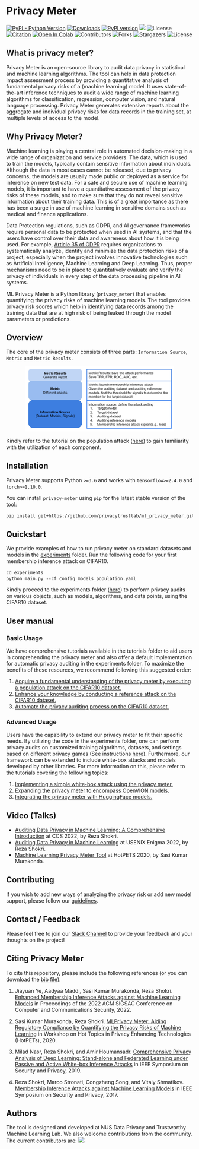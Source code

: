 # Privacy Meter

[![PyPI - Python Version](https://img.shields.io/badge/python-3.6%20%7C%203.7%20%7C%203.8-blue)](https://pypi.org/project/privacy-meter/)
[![Downloads](https://static.pepy.tech/badge/privacy-meter)](https://pepy.tech/project/privacy-meter)
[![PyPI version](https://img.shields.io/pypi/v/openfl)](https://pypi.org/project/privacy-meter/)
[<img src="https://img.shields.io/badge/slack-@privacy_meter-blue.svg?logo=slack">](https://join.slack.com/t/privacy-meter/shared_invite/zt-1oge6ovjq-SS4UZnBVB115Tx8Nn3TVhA)
![License](https://img.shields.io/github/license/privacytrustlab/ml_privacy_meter)
[![Citation](https://img.shields.io/badge/cite-citation-brightgreen)](https://arxiv.org/abs/2007.09339)
[![Open In Colab](https://colab.research.google.com/assets/colab-badge.svg)](https://colab.research.google.com/github/privacytrustlab/ml_privacy_meter/blob/master/docs/population_metric.ipynb)
![Contributors](https://img.shields.io/github/contributors/privacytrustlab/ml_privacy_meter?color=dark-green)
![Forks](https://img.shields.io/github/forks/privacytrustlab/ml_privacy_meter?style=social)
![Stargazers](https://img.shields.io/github/stars/privacytrustlab/ml_privacy_meter?style=social)
![License](https://img.shields.io/github/license/privacytrustlab/ml_privacy_meter)

## What is privacy meter?

Privacy Meter is an open-source library to audit data privacy in statistical and machine learning algorithms. The tool can help in data protection impact assessment process by providing a quantitative analysis of fundamental privacy risks of a (machine learning) model. It uses state-of-the-art inference techniques to audit a wide range of machine learning algorithms for classification, regression, computer vision, and natural language processing. Privacy Meter generates extensive reports about the aggregate and individual privacy risks for data records in the training set, at multiple levels of access to the model.

## Why Privacy Meter?

Machine learning is playing a central role in automated decision-making in a wide range of organization and service providers. The data, which is used to train the models, typically contain sensitive information about individuals. Although the data in most cases cannot be released, due to privacy concerns, the models are usually made public or deployed as a service for inference on new test data. For a safe and secure use of machine learning models, it is important to have a quantitative assessment of the privacy risks of these models, and to make sure that they do not reveal sensitive information about their training data. This is of a great importance as there has been a surge in use of machine learning in sensitive domains such as medical and finance applications.

Data Protection regulations, such as GDPR, and AI governance frameworks require personal data to be protected when used in AI systems, and that the users have control over their data and awareness about how it is being used. For example, [Article 35 of GDPR](https://gdpr-info.eu/art-35-gdpr/) requires organizations to systematically analyze, identify and minimize the data protection risks of a project, especially when the project involves innovative technologies such as Artificial Intelligence, Machine Learning and Deep Learning. Thus, proper mechanisms need to be in place to quantitatively evaluate and verify the privacy of individuals in every step of the data processing pipeline in AI systems.

ML Privacy Meter is a Python library (`privacy_meter`) that enables quantifying the privacy risks of machine learning models. The tool provides privacy risk scores which help in identifying data records among the training data that are at high risk of being leaked through the model parameters or predictions.

## Overview

The core of the privacy meter consists of three parts: `Information Source`, `Metric` and `Metric Results`.

<p align="center" width="100%">
    <img width="80%" src="source/_static/privacy_meter_architecture.png">
</p>

Kindly refer to the tutorial on the population attack ([here](tutorials/population_metric.ipynb)) to gain familiarity with the utilization of each component.

## Installation

Privacy Meter supports Python `>=3.6` and works with `tensorflow>=2.4.0` and `torch>=1.10.0`.

You can install `privacy-meter` using `pip` for the latest stable version of the tool:

```bash
pip install git+https://github.com/privacytrustlab/ml_privacy_meter.git
```

<!-- ```bash
pip install privacy-meter
``` -->

<!-- Alternatively, one can install it via conda:

```bash
conda install privacy-meter
``` -->

## Quickstart

We provide examples of how to run privacy meter on standard datasets and models in the [experiments](experiments/) folder. Run the following code for your first membership inference attack on CIFAR10.

```
cd experiments
python main.py --cf config_models_population.yaml
```

Kindly proceed to the experiments folder ([here](experiments/)) to perform privacy audits on various objects, such as models, algorithms, and data points, using the CIFAR10 dataset.

## User manual

### Basic Usage

We have comprehensive tutorials available in the tutorials folder to aid users in comprehending the privacy meter and also offer a default implementation for automatic privacy auditing in the experiments folder. To maximize the benefits of these resources, we recommend following this suggested order:

1. [Acquire a fundamental understanding of the privacy meter by executing a population attack on the CIFAR10 dataset.](tutorials/population_metric.ipynb)
2. [Enhance your knowledge by conducting a reference attack on the CIFAR10 dataset.](tutorials/reference_metric.ipynb)
3. [Automate the privacy auditing process on the CIFAR10 dataset.](experiments/)

### Advanced Usage

Users have the capability to extend our privacy meter to fit their specific needs. By utilizing the code in the experiments folder, one can perform privacy audits on customized training algorithms, datasets, and settings based on different privacy games (See instructions [here](experiments/README.md)). Furthermore, our framework can be extended to include white-box attacks and models developed by other libraries. For more information on this, please refer to the tutorials covering the following topics:

1. [Implementing a simple white-box attack using the privacy meter.](tutorials/white_box_attack.ipynb)
2. [Expanding the privacy meter to encompass OpenVION models.](tutorials/openvino_models.ipynb)
3. [Integrating the privacy meter with HuggingFace models.](tutorials/hf_causal_language_models.ipynb)

## Video (Talks)

- [Auditing Data Privacy in Machine Learning: A Comprehensive Introduction](https://www.sigsac.org/ccs/CCS2022/workshops/workshops.html#:~:text=Auditing%20Data%20Privacy%20in%20Machine%20Learning%3A%20A%20Comprehensive%20Introduction) at CCS 2022, by Reza Shokri.
- [Auditing Data Privacy in Machine Learning](https://youtu.be/sqCd5A1UTrQ) at USENIX Enigma 2022, by Reza Shokri.
- [Machine Learning Privacy Meter Tool](https://youtu.be/DWqnKNZTz10) at HotPETS 2020, by Sasi Kumar Murakonda.

## Contributing

If you wish to add new ways of analyzing the privacy risk or add new model support, please follow our [guidelines](CONTRIBUTING.md).

## Contact / Feedback

Please feel free to join our [Slack Channel](https://join.slack.com/t/privacy-meter/shared_invite/zt-1oge6ovjq-SS4UZnBVB115Tx8Nn3TVhA) to provide your feedback and your thoughts on the project!

## Citing Privacy Meter

To cite this repository, please include the following references (or you can download the [bib file](CITATION.bib)).

1. Jiayuan Ye, Aadyaa Maddi, Sasi Kumar Murakonda, Reza Shokri. [Enhanced Membership Inference Attacks against Machine Learning Models](https://arxiv.org/pdf/2111.09679.pdf) in Proceedings of the 2022 ACM SIGSAC Conference on Computer and Communications Security, 2022.

2. Sasi Kumar Murakonda, Reza Shokri. [MLPrivacy Meter: Aiding Regulatory Compliance by Quantifying the Privacy Risks of Machine Learning](https://arxiv.org/pdf/2007.09339.pdf) in Workshop on Hot Topics in Privacy Enhancing Technologies (HotPETs), 2020.

3. Milad Nasr, Reza Shokri, and Amir Houmansadr. [Comprehensive Privacy Analysis of Deep Learning: Stand-alone and Federated Learning under Passive and Active White-box Inference Attacks](https://www.comp.nus.edu.sg/~reza/files/Shokri-SP2019.pdf) in IEEE Symposium on Security and Privacy, 2019.

4. Reza Shokri, Marco Stronati, Congzheng Song, and Vitaly Shmatikov. [Membership Inference Attacks against Machine Learning Models](https://www.comp.nus.edu.sg/~reza/files/Shokri-SP2017.pdf) in IEEE Symposium on Security and Privacy, 2017.

## Authors

The tool is designed and developed at NUS Data Privacy and Trustworthy Machine Learning Lab. We also welcome contributions from the community. The current contributors are:
<a href="https://github.com/privacytrustlab/ml_privacy_meter/graphs/contributors">
  <img src="https://contrib.rocks/image?repo=privacytrustlab/ml_privacy_meter" />
</a>